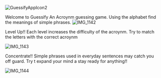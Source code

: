 ![GuessifyAppIcon2](https://github.com/user-attachments/assets/2d88b72c-2f00-4b8c-8c1b-88fa51fa7199)





Welcome to Guessify An Acroynm guessing game. Using the alphabet find the meanings of simple phrases. 
![IMG_1142](https://github.com/user-attachments/assets/cd39855c-dba8-44a1-b1c5-d86e291d6f11)

Level Up!! Each level increases the difficulty of the acroynm. Try to match the letters with the correct acroynm

![IMG_1143](https://github.com/user-attachments/assets/d91bea62-9e76-470f-827b-98b65b468f1e)



Concentrate!! Simple phrases used in everyday sentences may catch you off guard. Try t expand your mind a stay ready for anything!!


![IMG_1144](https://github.com/user-attachments/assets/3811e25c-cf49-4f66-9bf4-82ed493ee78b)
